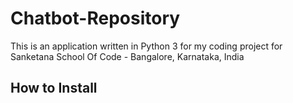 # Chatbot-Repository
This is an application written in Python 3 for my coding project for Sanketana School Of Code - Bangalore, Karnataka, India

## How to Install
